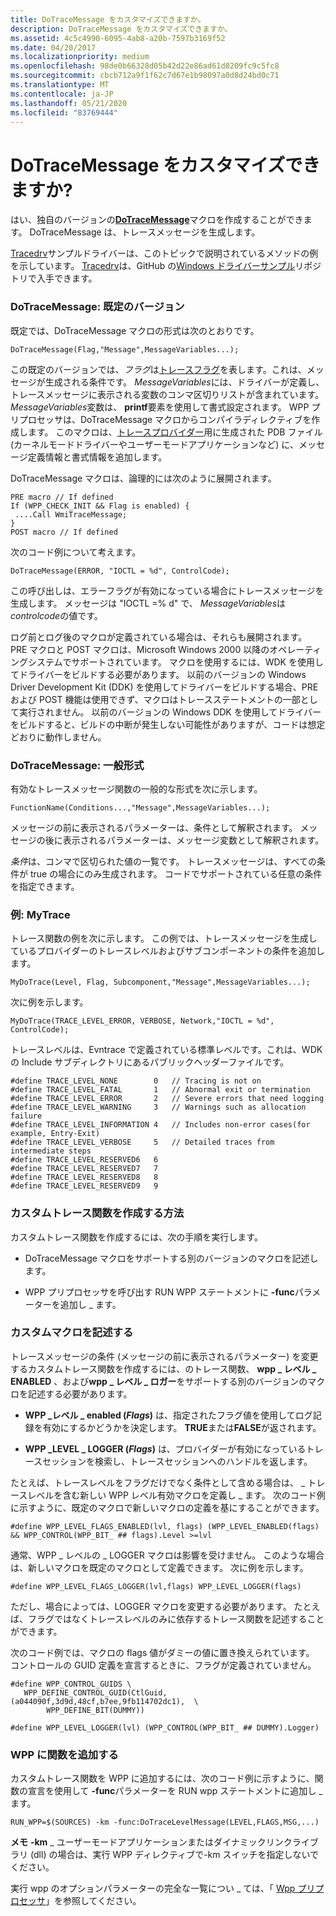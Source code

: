 ```yaml
---
title: DoTraceMessage をカスタマイズできますか。
description: DoTraceMessage をカスタマイズできますか。
ms.assetid: 4c5c4990-6095-4ab8-a20b-7597b3169f52
ms.date: 04/20/2017
ms.localizationpriority: medium
ms.openlocfilehash: 98de0b66328d05b42d22e86ad61d8209fc9c5fc8
ms.sourcegitcommit: cbcb712a9f1f62c7d67e1b98097a0d8d24bd0c71
ms.translationtype: MT
ms.contentlocale: ja-JP
ms.lasthandoff: 05/21/2020
ms.locfileid: "83769444"
---
```

# <a name="can-i-customize-dotracemessage"></a>DoTraceMessage をカスタマイズできますか?


はい、独自のバージョンの[**DoTraceMessage**](https://docs.microsoft.com/previous-versions/windows/hardware/previsioning-framework/ff544918(v=vs.85))マクロを作成することができます。 DoTraceMessage は、トレースメッセージを生成します。

[Tracedrv](https://github.com/Microsoft/Windows-driver-samples/tree/master/general/tracing/tracedriver)サンプルドライバーは、このトピックで説明されているメソッドの例を示しています。 [Tracedrv](https://github.com/Microsoft/Windows-driver-samples/tree/master/general/tracing/tracedriver)は、GitHub の[Windows ドライバーサンプル](https://github.com/Microsoft/Windows-driver-samples)リポジトリで入手できます。

### <a name="span-iddotracemessage__default_versionspanspan-iddotracemessage__default_versionspandotracemessage-default-version"></a><span id="dotracemessage__default_version"></span><span id="DOTRACEMESSAGE__DEFAULT_VERSION"></span>DoTraceMessage: 既定のバージョン

既定では、DoTraceMessage マクロの形式は次のとおりです。

```
DoTraceMessage(Flag,"Message",MessageVariables...);
```

この既定のバージョンでは、*フラグ*は[トレースフラグ](trace-flags.md)を表します。これは、メッセージが生成される条件です。 *MessageVariables*には、ドライバーが定義し、トレースメッセージに表示される変数のコンマ区切りリストが含まれています。 *MessageVariables*変数は、 **printf**要素を使用して書式設定されます。 WPP プリプロセッサは、DoTraceMessage マクロからコンパイラディレクティブを作成します。 このマクロは、[トレースプロバイダー](trace-provider.md)用に生成された PDB ファイル (カーネルモードドライバーやユーザーモードアプリケーションなど) に、メッセージ定義情報と書式情報を追加します。

DoTraceMessage マクロは、論理的には次のように展開されます。

```
PRE macro // If defined
If (WPP_CHECK_INIT && Flag is enabled) {
 ....Call WmiTraceMessage;
}
POST macro // If defined
```

次のコード例について考えます。

```
DoTraceMessage(ERROR, "IOCTL = %d", ControlCode);
```

この呼び出しは、エラーフラグが有効になっている場合にトレースメッセージを生成します。 メッセージは "IOCTL =% d" で、 *MessageVariables*は*controlcode*の値です。

ログ前とログ後のマクロが定義されている場合は、それらも展開されます。 PRE マクロと POST マクロは、Microsoft Windows 2000 以降のオペレーティングシステムでサポートされています。 マクロを使用するには、WDK を使用してドライバーをビルドする必要があります。 以前のバージョンの Windows Driver Development Kit (DDK) を使用してドライバーをビルドする場合、PRE および POST 機能は使用できず、マクロはトレースステートメントの一部として実行されません。 以前のバージョンの Windows DDK を使用してドライバーをビルドすると、ビルドの中断が発生しない可能性がありますが、コードは想定どおりに動作しません。

### <a name="span-iddotracemessage__general_formatspanspan-iddotracemessage__general_formatspandotracemessage-general-format"></a><span id="dotracemessage__general_format"></span><span id="DOTRACEMESSAGE__GENERAL_FORMAT"></span>DoTraceMessage: 一般形式

有効なトレースメッセージ関数の一般的な形式を次に示します。

```
FunctionName(Conditions...,"Message",MessageVariables...);
```

メッセージの前に表示されるパラメーターは、条件として解釈されます。 メッセージの後に表示されるパラメーターは、メッセージ変数として解釈されます。

*条件*は、コンマで区切られた値の一覧です。 トレースメッセージは、すべての条件が true の場合にのみ生成されます。 コードでサポートされている任意の条件を指定できます。

### <a name="span-idexample__mytracespanspan-idexample__mytracespanexample-mytrace"></a><span id="example__mytrace"></span><span id="EXAMPLE__MYTRACE"></span>例: MyTrace

トレース関数の例を次に示します。 この例では、トレースメッセージを生成しているプロバイダーのトレースレベルおよびサブコンポーネントの条件を追加します。

```
MyDoTrace(Level, Flag, Subcomponent,"Message",MessageVariables...);
```

次に例を示します。

```
MyDoTrace(TRACE_LEVEL_ERROR, VERBOSE, Network,"IOCTL = %d", ControlCode);
```

トレースレベルは、Evntrace で定義されている標準レベルです。これは、WDK の Include サブディレクトリにあるパブリックヘッダーファイルです。

```
#define TRACE_LEVEL_NONE        0   // Tracing is not on
#define TRACE_LEVEL_FATAL       1   // Abnormal exit or termination
#define TRACE_LEVEL_ERROR       2   // Severe errors that need logging
#define TRACE_LEVEL_WARNING     3   // Warnings such as allocation failure
#define TRACE_LEVEL_INFORMATION 4   // Includes non-error cases(for example, Entry-Exit)
#define TRACE_LEVEL_VERBOSE     5   // Detailed traces from intermediate steps
#define TRACE_LEVEL_RESERVED6   6
#define TRACE_LEVEL_RESERVED7   7
#define TRACE_LEVEL_RESERVED8   8
#define TRACE_LEVEL_RESERVED9   9
```

### <a name="span-idhow_to_create_a_custom_tracing_functionspanspan-idhow_to_create_a_custom_tracing_functionspanhow-to-create-a-custom-tracing-function"></a><span id="how_to_create_a_custom_tracing_function"></span><span id="HOW_TO_CREATE_A_CUSTOM_TRACING_FUNCTION"></span>カスタムトレース関数を作成する方法

カスタムトレース関数を作成するには、次の手順を実行します。

-   DoTraceMessage マクロをサポートする別のバージョンのマクロを記述します。

-   WPP プリプロセッサを呼び出す RUN WPP ステートメントに **-func**パラメーターを追加し \_ ます。

### <a name="span-idwrite_custom_macrosspanspan-idwrite_custom_macrosspanwrite-custom-macros"></a><span id="write_custom_macros"></span><span id="WRITE_CUSTOM_MACROS"></span>カスタムマクロを記述する

トレースメッセージの条件 (メッセージの前に表示されるパラメーター) を変更するカスタムトレース関数を作成するには、のトレース関数、 **wpp \_ レベル \_ ENABLED** 、および**wpp \_ レベル \_ ロガー**をサポートする別のバージョンのマクロを記述する必要があります。

-   **WPP \_レベル \_ enabled (*Flags*)** は、指定されたフラグ値を使用してログ記録を有効にするかどうかを決定します。 **TRUE**または**FALSE**が返されます。

-   **WPP \_LEVEL \_ LOGGER (*Flags*)** は、プロバイダーが有効になっているトレースセッションを検索し、トレースセッションへのハンドルを返します。

たとえば、トレースレベルをフラグだけでなく条件として含める場合は、 \_ トレースレベルを含む新しい WPP レベル有効マクロを定義し \_ ます。 次のコード例に示すように、既定のマクロで新しいマクロの定義を基にすることができます。

```
#define WPP_LEVEL_FLAGS_ENABLED(lvl, flags) (WPP_LEVEL_ENABLED(flags) && WPP_CONTROL(WPP_BIT_ ## flags).Level >=lvl
```

通常、WPP \_ レベルの \_ LOGGER マクロは影響を受けません。 このような場合は、新しいマクロを既定のマクロとして定義できます。 次に例を示します。

```
#define WPP_LEVEL_FLAGS_LOGGER(lvl,flags) WPP_LEVEL_LOGGER(flags)
```

ただし、場合によっては、LOGGER マクロを変更する必要があります。 たとえば、フラグではなくトレースレベルのみに依存するトレース関数を記述することができます。

次のコード例では、マクロの flags 値がダミーの値に置き換えられています。 コントロールの GUID 定義を宣言するときに、フラグが定義されていません。

```
#define WPP_CONTROL_GUIDS \
   WPP_DEFINE_CONTROL_GUID(CtlGuid,(a044090f,3d9d,48cf,b7ee,9fb114702dc1),  \
        WPP_DEFINE_BIT(DUMMY))
```

```
#define WPP_LEVEL_LOGGER(lvl) (WPP_CONTROL(WPP_BIT_ ## DUMMY).Logger)
```

### <a name="span-idadd_the_function_to_wppspanspan-idadd_the_function_to_wppspanadd-the-function-to-wpp"></a><span id="add_the_function_to_wpp"></span><span id="ADD_THE_FUNCTION_TO_WPP"></span>WPP に関数を追加する

カスタムトレース関数を WPP に追加するには、次のコード例に示すように、関数の宣言を使用して **-func**パラメーターを RUN wpp ステートメントに追加し \_ ます。

```
RUN_WPP=$(SOURCES) -km -func:DoTraceLevelMessage(LEVEL,FLAGS,MSG,...)
```

**メモ** **-km** \_ ユーザーモードアプリケーションまたはダイナミックリンクライブラリ (dll) の場合は、実行 WPP ディレクティブで-km スイッチを指定しないでください。



実行 wpp のオプションパラメーターの完全な一覧につい \_ ては、「 [Wpp プリプロセッサ](wpp-preprocessor.md)」を参照してください。









